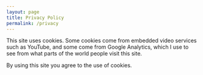 ```yaml
---
layout: page
title: Privacy Policy
permalink: /privacy
---
```


This site uses cookies. Some cookies come from embedded video services such as YouTube, and some come from Google Analytics, which I use to see from what parts of the world people visit this site.

By using this site you agree to the use of cookies.
